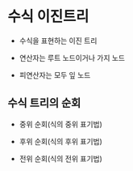 # 수식 이진트리

- 수식을 표현하는 이진 트리

- 연산자는 루트 노드이거나 가지 노드

- 피연산자는 모두 잎 노드

## 수식 트리의 순회

- 중위 순회(식의 중위 표기법)

- 후위 순회(식의 후위 표기법)

- 전위 순회(식의 전위 표기법)